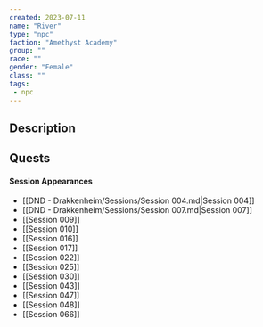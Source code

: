 ```yaml
---
created: 2023-07-11
name: "River"
type: "npc"
faction: "Amethyst Academy"
group: ""
race: ""
gender: "Female"
class: ""
tags:
 - npc
---
```

## Description


## Quests
<!-- QueryToSerialize: TASK FROM "DND - Drakkenheim/Quests" WHERE !completed AND contains(outlinks, [[River]]) -->

#### Session Appearances
<!-- QueryToSerialize: LIST FROM [[River]] WHERE file.folder = "DND - Drakkenheim/Sessions" -->
<!-- SerializedQuery: LIST FROM [[River]] WHERE file.folder = "DND - Drakkenheim/Sessions" -->
- [[DND - Drakkenheim/Sessions/Session 004.md|Session 004]]
- [[DND - Drakkenheim/Sessions/Session 007.md|Session 007]]
- [[Session 009]]
- [[Session 010]]
- [[Session 016]]
- [[Session 017]]
- [[Session 022]]
- [[Session 025]]
- [[Session 030]]
- [[Session 043]]
- [[Session 047]]
- [[Session 048]]
- [[Session 066]]
<!-- SerializedQuery END -->



